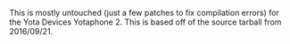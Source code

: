 This is mostly untouched (just a few patches to fix compilation errors) 
for the Yota Devices Yotaphone 2. This is based off of the source 
tarball from 2016/09/21.
